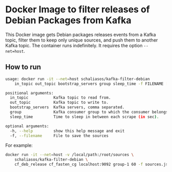 # Docker Image to filter releases of Debian Packages from Kafka

This Docker image gets Debian packages releases events from a Kafka topic,
filter them to keep only unique sources, and push them to another Kafka topic.
The container runs indefinitely. It requires the option
`--net=host`.

How to run
----------

```bash
usage: docker run -it --net=host schaliasos/kafka-filter-debian
    in_topic out_topic bootstrap_servers group sleep_time -f FILENAME [-h]

positional arguments:
  in_topic           Kafka topic to read from.
  out_topic          Kafka topic to write to.
  bootstrap_servers  Kafka servers, comma separated.
  group              Kafka consumer group to which the consumer belongs.
  sleep_time         Time to sleep in between each scrape (in sec).

optional arguments:
  -h, --help         show this help message and exit
  -f, --filename     File to save the sources
```

For example:

```bash
docker run -it --net=host -v /local/path:/root/sources \
    schaliasos/kafka-filter-debian \
    cf_deb_release cf_fasten_cg localhost:9092 group-1 60 -f sources.json
```
